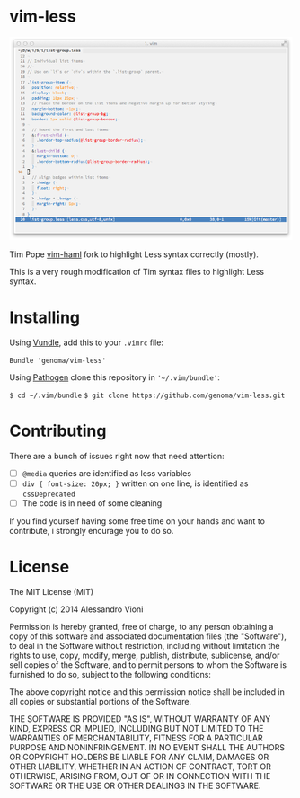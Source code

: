 vim-less
========

![vim-less syntax highlighting](https://github.com/genoma/vim-less/raw/master/vim.png)

Tim Pope [vim-haml](http://www.vim.org/scripts/script.php?script_id=1433) fork to highlight Less syntax correctly (mostly).

This is a very rough modification of Tim syntax files to highlight Less syntax.

# Installing

Using [Vundle](https://github.com/gmarik/vundle), add this to your `.vimrc` file:

`Bundle 'genoma/vim-less'`

Using [Pathogen](https://github.com/tpope/vim-pathogen) clone this repository in `'~/.vim/bundle'`:

`$ cd ~/.vim/bundle`
`$ git clone https://github.com/genoma/vim-less.git`

# Contributing

There are a bunch of issues right now that need attention:

- [ ] `@media` queries are identified as less variables
- [ ] `div { font-size: 20px; }` written on one line, is identified as `cssDeprecated`
- [ ] The code is in need of some cleaning

If you find yourself having some free time on your hands and want to contribute, i strongly encurage you to do so.

# License

The MIT License (MIT)

Copyright (c) 2014 Alessandro Vioni

Permission is hereby granted, free of charge, to any person obtaining a copy of
this software and associated documentation files (the "Software"), to deal in
the Software without restriction, including without limitation the rights to
use, copy, modify, merge, publish, distribute, sublicense, and/or sell copies of
the Software, and to permit persons to whom the Software is furnished to do so,
subject to the following conditions:

The above copyright notice and this permission notice shall be included in all
copies or substantial portions of the Software.

THE SOFTWARE IS PROVIDED "AS IS", WITHOUT WARRANTY OF ANY KIND, EXPRESS OR
IMPLIED, INCLUDING BUT NOT LIMITED TO THE WARRANTIES OF MERCHANTABILITY, FITNESS
FOR A PARTICULAR PURPOSE AND NONINFRINGEMENT. IN NO EVENT SHALL THE AUTHORS OR
COPYRIGHT HOLDERS BE LIABLE FOR ANY CLAIM, DAMAGES OR OTHER LIABILITY, WHETHER
IN AN ACTION OF CONTRACT, TORT OR OTHERWISE, ARISING FROM, OUT OF OR IN
CONNECTION WITH THE SOFTWARE OR THE USE OR OTHER DEALINGS IN THE SOFTWARE.
